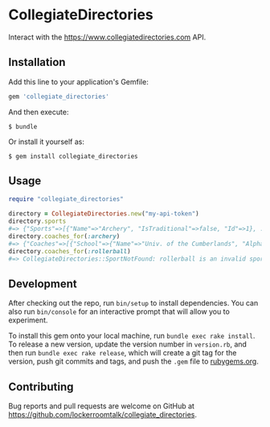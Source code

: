 # CollegiateDirectories

Interact with the https://www.collegiatedirectories.com API.

## Installation

Add this line to your application's Gemfile:

```ruby
gem 'collegiate_directories'
```

And then execute:

    $ bundle

Or install it yourself as:

    $ gem install collegiate_directories

## Usage

```ruby
require "collegiate_directories"

directory = CollegiateDirectories.new("my-api-token")
directory.sports
#=> {"Sports"=>[{"Name"=>"Archery", "IsTraditional"=>false, "Id"=>1}, ... }
directory.coaches_for(:archery)
#=> {"Coaches"=>[{"School"=>{"Name"=>"Univ. of the Cumberlands", "AlphaName"=>"CUMBERLANDS, UNIVERSITY OF THE", ... }
directory.coaches_for(:rollerball)
#=> CollegiateDirectories::SportNotFound: rollerball is an invalid sport
```

## Development

After checking out the repo, run `bin/setup` to install dependencies. You can also run `bin/console` for an interactive prompt that will allow you to experiment.

To install this gem onto your local machine, run `bundle exec rake install`. To release a new version, update the version number in `version.rb`, and then run `bundle exec rake release`, which will create a git tag for the version, push git commits and tags, and push the `.gem` file to [rubygems.org](https://rubygems.org).

## Contributing

Bug reports and pull requests are welcome on GitHub at https://github.com/lockerroomtalk/collegiate_directories.
